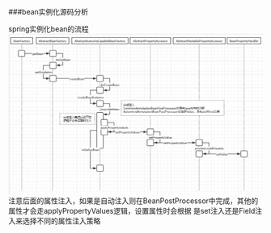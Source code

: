 ###bean实例化源码分析

spring实例化bean的流程
![avatar](../imags/spring/spring-03.png) 
注意后面的属性注入，如果是自动注入则在BeanPostProcessor中完成，其他的属性才会走applyPropertyValues逻辑，设置属性时会根据
是set注入还是Field注入来选择不同的属性注入策略